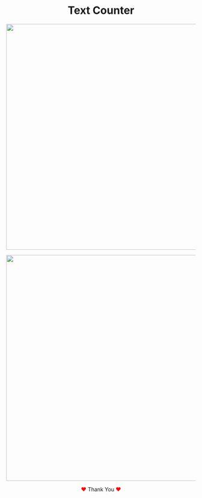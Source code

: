<h1 align="center"> Text Counter </h1>

<p align="center">
  <img width="600px" src="https://user-images.githubusercontent.com/80118217/192832205-a9156dd2-b272-4a26-a3ef-546b133f9e9b.JPG">

</p>

<p align="center">
  <img width="600px" src="https://user-images.githubusercontent.com/80118217/192832224-c9f15e2b-141e-4872-a078-ad2a465613ec.JPG">

</p>

<p align="center"><span style="color: red;">&hearts;</span> Thank You <span style="color: red;">&hearts;</span></p>
